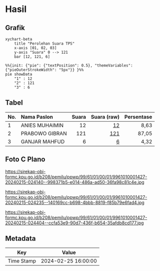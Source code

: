 # Hasil

## Grafik

```mermaid
xychart-beta
    title "Perolehan Suara TPS"
    x-axis [01, 02, 03]
    y-axis "Suara" 0 --> 121
    bar [12, 121, 6]
```

```mermaid
%%{init: {"pie": {"textPosition": 0.5}, "themeVariables": {"pieOuterStrokeWidth": "5px"}} }%%
pie showData
    "1" : 12
    "2" : 121
    "3" : 6
```

## Tabel

| No. | Nama Paslon    | Suara | Suara (raw) | Persentase |
|:--- |:-------------- | -----:| -----------:| ----------:|
| 1   | ANIES MUHAIMIN | 12    | [12][p-1]   | 8,63       |
| 2   | PRABOWO GIBRAN | 121   | [121][p-2]  | 87,05      |
| 3   | GANJAR MAHFUD  | 6     | [6][p-3]    | 4,32       |


[p-1]: https://github.com/gigit-pemilu/pemilu-2024-99-luar-negeri/blob/main/pilpres/hitung-suara/sub/99-luar-negeri/sub/61-kota-kinabalu-malaysia/sub/01-kota-kinabalu-malaysia/sub/0001-kota-kinabalu-malaysia/sub/427-ksk-416/sub/paslon-1.txt
[p-2]: https://github.com/gigit-pemilu/pemilu-2024-99-luar-negeri/blob/main/pilpres/hitung-suara/sub/99-luar-negeri/sub/61-kota-kinabalu-malaysia/sub/01-kota-kinabalu-malaysia/sub/0001-kota-kinabalu-malaysia/sub/427-ksk-416/sub/paslon-2.txt
[p-3]: https://github.com/gigit-pemilu/pemilu-2024-99-luar-negeri/blob/main/pilpres/hitung-suara/sub/99-luar-negeri/sub/61-kota-kinabalu-malaysia/sub/01-kota-kinabalu-malaysia/sub/0001-kota-kinabalu-malaysia/sub/427-ksk-416/sub/paslon-3.txt

## Foto C Plano

https://sirekap-obj-formc.kpu.go.id/b208/pemilu/ppwp/99/61/01/00/01/9961010001427-20240215-024140--998371b5-e014-486a-ad50-36fa98c81c4e.jpg

https://sirekap-obj-formc.kpu.go.id/b208/pemilu/ppwp/99/61/01/00/01/9961010001427-20240215-024235--140169cc-b698-4bbb-8819-f85b79e6fad4.jpg

https://sirekap-obj-formc.kpu.go.id/b208/pemilu/ppwp/99/61/01/00/01/9961010001427-20240215-024404--ccfa53e9-90d7-436f-b654-35afdb8cd177.jpg


## Metadata

| Key        | Value               |
| ---------- | ------------------- |
| Time Stamp | 2024-02-25 16:00:00 |



